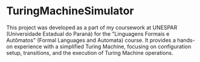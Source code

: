 # TuringMachineSimulator
This project was developed as a part of my coursework at UNESPAR (Universidade Estadual do Paraná) for the "Linguagens Formais e Autômatos" (Formal Languages and Automata) course. It provides a hands-on experience with a simplified Turing Machine, focusing on configuration setup, transitions, and the execution of Turing Machine operations.
